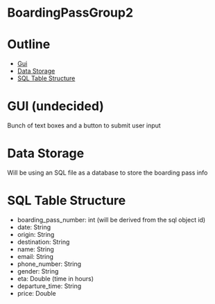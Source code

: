 # BoardingPassGroup2

# Outline
- [Gui](#gui)
- [Data Storage](#data-storage)
- [SQL Table Structure](#sql-table-structure)

# GUI (undecided)

Bunch of text boxes and a button to submit user input

# Data Storage

Will be using an SQL file as a database to store the boarding pass info

# SQL Table Structure
- boarding_pass_number: int (will be derived from the sql object id)
- date: String
- origin: String
- destination: String
- name: String
- email: String
- phone_number: String
- gender: String
- eta: Double (time in hours)
- departure_time: String
- price: Double
